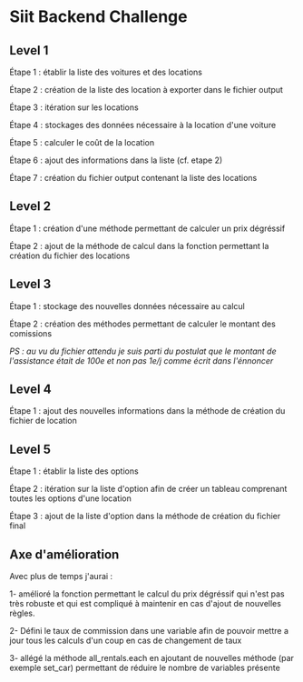 # Siit Backend Challenge

## Level 1

Étape 1 : établir la liste des voitures et des locations

Étape 2 : création de la liste des location à exporter dans le fichier output

Étape 3 : itération sur les locations

Étape 4 : stockages des données nécessaire à la location d'une voiture

Étape 5 : calculer le coût de la location

Étape 6 : ajout des informations dans la liste (cf. etape 2)

Étape 7 : création du fichier output contenant la liste des locations

## Level 2

Étape 1 : création d'une méthode permettant de calculer un prix dégréssif

Étape 2 : ajout de la méthode de calcul dans la fonction permettant la création du fichier des locations

## Level 3

Étape 1 : stockage des nouvelles données nécessaire au calcul

Étape 2 : création des méthodes permettant de calculer le montant des comissions

*PS : au vu du fichier attendu je suis parti du postulat que le montant de l'assistance était de 100e et non pas 1e/j comme écrit dans l'énnoncer*

## Level 4

Étape 1 : ajout des nouvelles informations dans la méthode de création du fichier de location

## Level 5

Étape 1 : établir la liste des options

Étape 2 : itération sur la liste d'option afin de créer un tableau comprenant toutes les options d'une location

Étape 3 : ajout de la liste d'option dans la méthode de création du fichier final

## Axe d'amélioration

Avec plus de temps j'aurai :

1- amélioré la fonction permettant le calcul du prix dégréssif qui n'est pas très robuste et qui est compliqué à maintenir en cas d'ajout de nouvelles règles.

2- Défini le taux de commission dans une variable afin de pouvoir mettre a jour tous les calculs d'un coup en cas de changement de taux

3- allégé la méthode all_rentals.each en ajoutant de nouvelles méthode (par exemple set_car) permettant de réduire le nombre de variables présente
